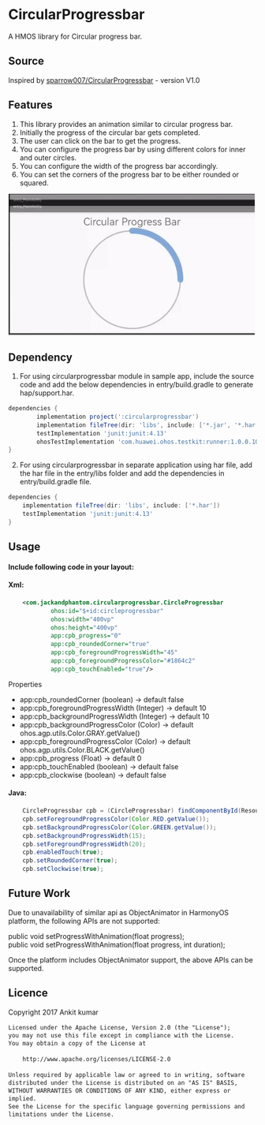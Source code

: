 # CircularProgressbar
A HMOS library for Circular progress bar.

## Source
Inspired by [sparrow007/CircularProgressbar](https://github.com/sparrow007/CircularProgressbar) - version V1.0

## Features
1. This library provides an animation similar to circular progress bar.
2. Initially the progress of the circular bar gets completed.
3. The user can click on the bar to get the progress.
4. You can configure the progress bar by using different colors for inner and outer circles.
5. You can configure the width of the progress bar accordingly.
6. You can set the corners of the progress bar to be either rounded or squared.

<img src="screenshots/circularprogressbar.gif" width="500">

## Dependency
1. For using circularprogressbar module in sample app, include the source code and add the below dependencies in entry/build.gradle to generate hap/support.har.
```groovy
dependencies {
        implementation project(':circularprogressbar')
        implementation fileTree(dir: 'libs', include: ['*.jar', '*.har'])
        testImplementation 'junit:junit:4.13'
        ohosTestImplementation 'com.huawei.ohos.testkit:runner:1.0.0.100'
}
```
2. For using circularprogressbar in separate application using har file, add the har file in the entry/libs folder and add the dependencies in entry/build.gradle file.
```groovy
dependencies {
	implementation fileTree(dir: 'libs', include: ['*.har'])
	testImplementation 'junit:junit:4.13'
}	
```

## Usage
#### Include following code in your layout:
#### Xml:
```xml
    <com.jackandphantom.circularprogressbar.CircleProgressbar
            ohos:id="$+id:circleprogressbar"
            ohos:width="400vp"
            ohos:height="400vp"
            app:cpb_progress="0"
            app:cpb_roundedCorner="true"
            app:cpb_foregroundProgressWidth="45"
            app:cpb_foregroundProgressColor="#1864c2"
            app:cpb_touchEnabled="true"/>
```
Properties

*   app:cpb_roundedCorner            (boolean)  ->  default false
*   app:cpb_foregroundProgressWidth  (Integer)  ->  default 10
*   app:cpb_backgroundProgressWidth  (Integer)  ->  default 10
*   app:cpb_backgroundProgressColor  (Color)    ->  default ohos.agp.utils.Color.GRAY.getValue()
*   app:cpb_foregroundProgressColor  (Color)    ->  default ohos.agp.utils.Color.BLACK.getValue()
*   app:cpb_progress                 (Float)    ->  default 0
*   app:cpb_touchEnabled             (boolean)  ->  default false
*   app:cpb_clockwise                (boolean)  ->  default false

#### Java:
```java
    CircleProgressbar cpb = (CircleProgressbar) findComponentById(ResourceTable.Id_circleprogressbar);
    cpb.setForegroundProgressColor(Color.RED.getValue());
    cpb.setBackgroundProgressColor(Color.GREEN.getValue());
    cpb.setBackgroundProgressWidth(15);
    cpb.setForegroundProgressWidth(20);
    cpb.enabledTouch(true);
    cpb.setRoundedCorner(true);
    cpb.setClockwise(true);
```

## Future Work
Due to unavailability of similar api as ObjectAnimator in HarmonyOS platform, the following APIs are not supported:

public void setProgressWithAnimation(float progress); <br />
public void setProgressWithAnimation(float progress, int duration);

Once the platform includes ObjectAnimator support, the above APIs can be supported.
                                                                                                   
## Licence
Copyright 2017 Ankit kumar
```
Licensed under the Apache License, Version 2.0 (the "License");
you may not use this file except in compliance with the License.
You may obtain a copy of the License at

    http://www.apache.org/licenses/LICENSE-2.0

Unless required by applicable law or agreed to in writing, software
distributed under the License is distributed on an "AS IS" BASIS,
WITHOUT WARRANTIES OR CONDITIONS OF ANY KIND, either express or implied.
See the License for the specific language governing permissions and
limitations under the License.
```                                                                                   

